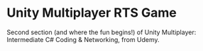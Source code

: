 # Unity Multiplayer RTS Game
 Second section (and where the fun begins!) of Unity Multiplayer: Intermediate C# Coding & Networking, from Udemy.
